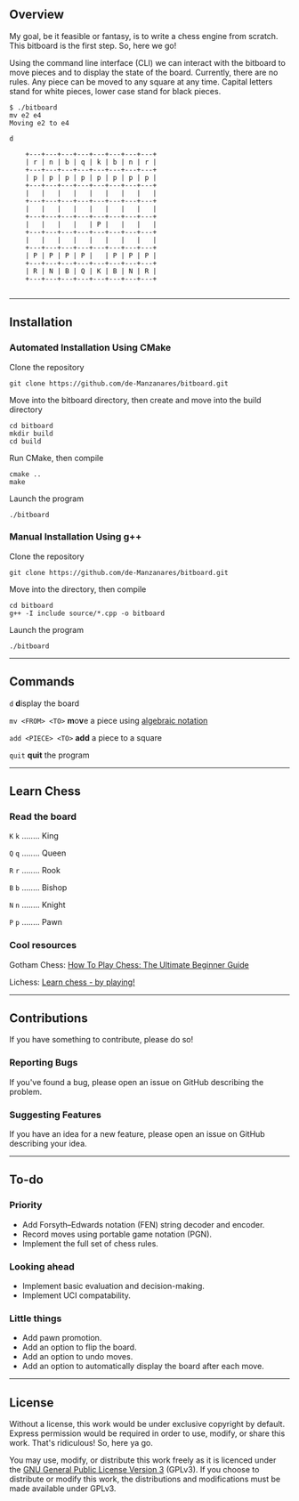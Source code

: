 ## Overview

My goal, be it feasible or fantasy, is to write a chess engine from scratch. This bitboard is the 
first step. So, here we go! 

Using the command line interface (CLI) we can interact with the bitboard to move pieces 
and to display the state of the board. Currently, there are no rules. Any piece can be moved to any square at any time. 
Capital letters stand for white pieces, lower case stand for black pieces.

```angular2html
$ ./bitboard 
mv e2 e4
Moving e2 to e4

d

    +---+---+---+---+---+---+---+---+
    | r | n | b | q | k | b | n | r |
    +---+---+---+---+---+---+---+---+
    | p | p | p | p | p | p | p | p |
    +---+---+---+---+---+---+---+---+
    |   |   |   |   |   |   |   |   |
    +---+---+---+---+---+---+---+---+
    |   |   |   |   |   |   |   |   |
    +---+---+---+---+---+---+---+---+
    |   |   |   |   | P |   |   |   |
    +---+---+---+---+---+---+---+---+
    |   |   |   |   |   |   |   |   |
    +---+---+---+---+---+---+---+---+
    | P | P | P | P |   | P | P | P |
    +---+---+---+---+---+---+---+---+
    | R | N | B | Q | K | B | N | R |
    +---+---+---+---+---+---+---+---+
    
```

---

## Installation

### Automated Installation Using CMake
Clone the repository
```angular2html
git clone https://github.com/de-Manzanares/bitboard.git
```

Move into the bitboard directory, then create and move into the build directory
```angular2html
cd bitboard
mkdir build
cd build
```

Run CMake, then compile
```angular2html
cmake ..
make
```

Launch the program
```angular2html
./bitboard
```

### Manual Installation Using g++
Clone the repository 
```angular2html
git clone https://github.com/de-Manzanares/bitboard.git
```

Move into the directory, then compile
```angular2html
cd bitboard
g++ -I include source/*.cpp -o bitboard
```

Launch the program 
```angular2html
./bitboard
```

---

## Commands

``d`` **d**isplay the board

``mv <FROM> <TO>`` **m**o**v**e a piece using [algebraic notation](https://en.wikipedia.org/wiki/Algebraic_notation_(chess))

``add <PIECE> <TO>`` **add** a piece to a square

``quit`` **quit** the program

---

## Learn Chess

### Read the board

``K`` ``k`` ........ King

``Q`` ``q`` ........ Queen

``R`` ``r`` ........ Rook

``B`` ``b`` ........ Bishop

``N`` ``n`` ........ Knight

``P`` ``p`` ........ Pawn

### Cool resources

Gotham Chess: [How To Play Chess: The Ultimate Beginner Guide](https://www.youtube.com/watch?v=OCSbzArwB10)

Lichess: [Learn chess - by playing!](https://lichess.org/learn#/) 

---

## Contributions

If you have something to contribute, please do so! 

### Reporting Bugs
If you've found a bug, please open an issue on GitHub describing the problem. 

### Suggesting Features
If you have an idea for a new feature, please open an issue on GitHub describing your idea.

---

## To-do

### Priority
* Add Forsyth–Edwards notation (FEN) string decoder and encoder.
* Record moves using portable game notation (PGN).
* Implement the full set of chess rules.

### Looking ahead
* Implement basic evaluation and decision-making.
* Implement UCI compatability.

### Little things
* Add pawn promotion.
* Add an option to flip the board.
* Add an option to undo moves.
* Add an option to automatically display the board after each move.

---

## License

Without a license, this work would be under exclusive copyright by default. Express permission would be required 
in order to use, modify, or share this work. That's ridiculous! So, here ya go. 


You may use, modify, or distribute this work freely as it is licenced under the [GNU General Public License Version 3](./COPYING.txt) 
(GPLv3). If you choose to distribute or modify this work, the distributions and modifications must be made available under GPLv3.
